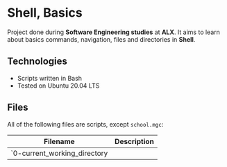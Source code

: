 # Shell, Basics

Project done during **Software Engineering studies** at **ALX**. It aims to learn about basics commands, navigation, files and directories in **Shell**.

## Technologies
* Scripts written in Bash 
* Tested on Ubuntu 20.04 LTS

## Files
All of the following files are scripts, except `school.mgc`:

| Filename | Description |
| -------- | ----------- |
| `0-current_working_directory

